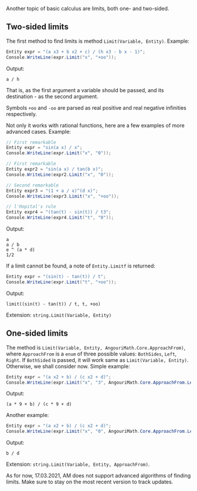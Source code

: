 Another topic of basic calculus are limits, both one- and two-sided.

<h2>Two-sided limits</h2>

The first method to find limits is method `Limit(Variable, Entity)`. Example:
```cs
Entity expr = "(a x3 + b x2 + c) / (h x3 - b x - 1)";
Console.WriteLine(expr.Limit("x", "+oo"));
```
Output:
```
a / h
```
That is, as the first argument a variable should be passed, and its destination - as the second argument.

Symbols `+oo` and `-oo` are parsed as real positive and real negative infinities respectively.

Not only it works with rational functions, here are a few examples of more advanced cases.
Example:
```cs
// First remarkable
Entity expr = "sin(a x) / x";
Console.WriteLine(expr.Limit("x", "0"));

// First remarkable
Entity expr2 = "sin(a x) / tan(b x)";
Console.WriteLine(expr2.Limit("x", "0"));

// Second remarkable
Entity expr3 = "(1 + a / x)^(d x)";
Console.WriteLine(expr3.Limit("x", "+oo"));

// l'Hopital's rule
Entity expr4 = "(tan(t) - sin(t)) / t3";
Console.WriteLine(expr4.Limit("t", "0"));
```
Output:
```
a
a / b
e ^ (a * d)
1/2
```

If a limit cannot be found, a note of `Entity.Limitf` is returned:
```cs
Entity expr = "(sin(t) - tan(t)) / t";
Console.WriteLine(expr.Limit("t", "+oo"));
```
Output:
```
limit((sin(t) - tan(t)) / t, t, +oo)
```

Extension: `string.Limit(Variable, Entity)`

<h2>One-sided limits</h2>

The method is `Limit(Variable, Entity, AngouriMath.Core.ApproachFrom)`,
where `ApproachFrom` is a `enum` of three possible values: `BothSides`, `Left`, `Right`.
If `BothSided` is passed, it will work same as `Limit(Variable, Entity)`.
Otherwise, we shall consider now. Simple example:
```cs
Entity expr = "(a x2 + b) / (c x2 + d)";
Console.WriteLine(expr.Limit("x", "3", AngouriMath.Core.ApproachFrom.Left));
```
Output:
```
(a * 9 + b) / (c * 9 + d)
```

Another example:
```cs
Entity expr = "(a x2 + b) / (c x2 + d)";
Console.WriteLine(expr.Limit("x", "0", AngouriMath.Core.ApproachFrom.Left));
```
Output:
```
b / d
```

Extension: `string.Limit(Variable, Entity, ApproachFrom)`.

As for now, 17.03.2021, AM does not support advanced algorithms of finding limits. Make sure
to stay on the most recent version to track updates.
